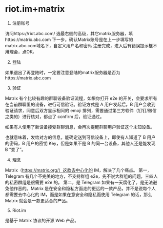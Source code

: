 # riot.im+matrix

1. 注册账号

访问https://riot.abc.com/
选最右侧的高级，其它matrix服务器，填https://matrix.abc.com
下一步，确认Matrix账号是在上一步填写的matrix.abc.com域名下，自定义用户名和密码
注册完成，进入后有错误提示框不用理会，点OK。

2. 登陆

如果退出了再登陆时，一定要注意登陆的matrix服务器是否为https://matrix.abc.com

3. 验证

Matrix 有个比较有趣的群聊设备验证流程，如果你打开 e2e 的开关，会要求所有在当前群聊里的设备，进行可信验证。验证方式是 A 用户发起后，B 用户会收到验证请求，同意后双方显示相同的 emoji 排列，需要通过第三方软件（钉钉/微信之类的）进行核对，都点了 confirm 后，验证通过。

如果有人使用了新设备接受群聊消息，会再次提醒群聊用户验证这个未知设备。

也就意味着，发给对方的信息，能确定送到可信设备上，即使有人知道了 B 用户的密码，B 用户的密钥 Key，但是如果不是 B 的同一台设备，其他人还是能发现 B “变了”。

4. 理念

Matrix（https://matrix.org/）这款去中心化的 IM，解决了几个痛点。
第一，Telegram 有几个不完美的地方，不支持群组 e2e，先不说大群组的问题，三四人的私密群组是很需要 e2e 的。
第二，是 Telegram 如果有一天腐化了，是无法避免他作恶的。Matrix 是在安全和隐私方面走的更远的一款产品，并不是说每个人都需要去中心化的 IM，而是如果在意安全和隐私而使用 Telegram 的话，那么 Matrix 就会是一款更适合的产品。

5. Riot.im

是基于 Matrix 协议的开源 Web 产品。
